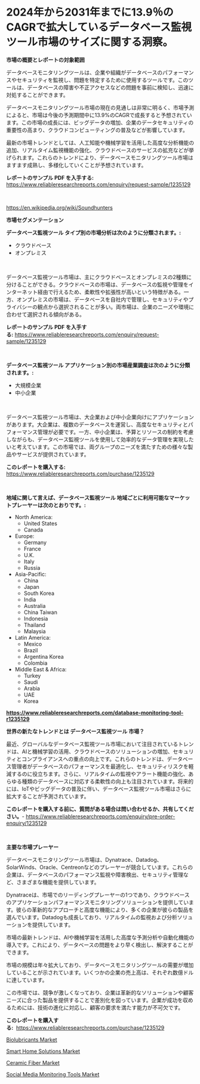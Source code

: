<p><h1>2024年から2031年までに13.9％のCAGRで拡大しているデータベース監視ツール市場のサイズに関する洞察。</h1></p><p><strong>市場の概要とレポートの対象範囲</strong></p>
<p><p>データベースモニタリングツールは、企業や組織がデータベースのパフォーマンスやセキュリティを監視し、問題を特定するために使用するツールです。このツールは、データベースの障害や不正アクセスなどの問題を事前に検知し、迅速に対処することができます。</p><p>データベースモニタリングツール市場の現在の見通しは非常に明るく、市場予測によると、市場は今後の予測期間中に13.9%のCAGRで成長すると予想されています。この市場の成長には、ビッグデータの増加、企業のデータセキュリティの重要性の高まり、クラウドコンピューティングの普及などが影響しています。</p><p>最新の市場トレンドとしては、人工知能や機械学習を活用した高度な分析機能の追加、リアルタイム監視機能の強化、クラウドベースのサービスの拡充などが挙げられます。これらのトレンドにより、データベースモニタリングツール市場はますます成熟し、多様化していくことが予想されています。</p></p>
<p><strong>レポートのサンプル PDF を入手する:</strong> <a href="https://www.reliableresearchreports.com/enquiry/request-sample/1235129">https://www.reliableresearchreports.com/enquiry/request-sample/1235129</a></p>
<p>&nbsp;</p>
<p><a href="https://en.wikipedia.org/wiki/Soundhunters">https://en.wikipedia.org/wiki/Soundhunters</a></p>
<p><strong>市場セグメンテーション</strong></p>
<p><strong>データベース監視ツール タイプ別の市場分析は次のように分類されます。:</strong></p>
<p><ul><li>クラウドベース</li><li>オンプレミス</li></ul></p>
<p>&nbsp;</p>
<p><p>データベース監視ツール市場は、主にクラウドベースとオンプレミスの2種類に分けることができる。クラウドベースの市場は、データベースの監視や管理をインターネット経由で行えるため、柔軟性や拡張性が高いという特徴がある。一方、オンプレミスの市場は、データベースを自社内で管理し、セキュリティやプライバシーの観点から選択されることが多い。両市場は、企業のニーズや環境に合わせて選択される傾向がある。</p></p>
<p><strong>レポートのサンプル PDF を入手する:</strong>&nbsp;<a href="https://www.reliableresearchreports.com/enquiry/request-sample/1235129">https://www.reliableresearchreports.com/enquiry/request-sample/1235129</a></p>
<p>&nbsp;</p>
<p><strong> データベース監視ツール アプリケーション別の市場産業調査は次のように分類されます。:</strong></p>
<p><ul><li>大規模企業</li><li>中小企業</li></ul></p>
<p>&nbsp;</p>
<p><p>データベース監視ツール市場は、大企業および中小企業向けにアプリケーションがあります。大企業は、複数のデータベースを運営し、高度なセキュリティとパフォーマンス管理が必要です。一方、中小企業は、予算とリソースの制約を考慮しながらも、データベース監視ツールを使用して効率的なデータ管理を実現したいと考えています。この市場では、両グループのニーズを満たすための様々な製品やサービスが提供されています。</p></p>
<p><strong>このレポートを購入する:</strong>&nbsp; <a href="https://www.reliableresearchreports.com/purchase/1235129">https://www.reliableresearchreports.com/purchase/1235129</a></p>
<p>&nbsp;</p>
<p><strong>地域に関して言えば、データベース監視ツール 地域ごとに利用可能なマーケットプレーヤーは次のとおりです。:</strong></p>
<p><ul>
    <li>
        North America:
        <ul>
            <li>United States</li>
            <li>Canada</li>
        </ul>
    </li>
    <li>
        Europe:
        <ul>
            <li>Germany</li>
            <li>France</li>
            <li>U.K.</li>
            <li>Italy</li>
            <li>Russia</li>
        </ul>
    </li>
    <li>
        Asia-Pacific:
        <ul>
            <li>China</li>
            <li>Japan</li>
            <li>South Korea</li>
            <li>India</li>
            <li>Australia</li>
            <li>China Taiwan</li>
            <li>Indonesia</li>
            <li>Thailand</li>
            <li>Malaysia</li>
        </ul>
    </li>
    <li>
        Latin America:
        <ul>
            <li>Mexico</li>
            <li>Brazil</li>
            <li>Argentina Korea</li>
            <li>Colombia</li>
        </ul>
    </li>
    <li>
        Middle East & Africa:
        <ul>
            <li>Turkey</li>
            <li>Saudi</li>
            <li>Arabia</li>
            <li>UAE</li>
            <li>Korea</li>
        </ul>
    </li>
    </ul></p>
<p><strong><a href="https://www.reliableresearchreports.com/database-monitoring-tool-r1235129">https://www.reliableresearchreports.com/database-monitoring-tool-r1235129</a></strong>&nbsp;</p>
<p><strong>世界の新たなトレンドとは データベース監視ツール 市場？</strong></p>
<p><p>最近、グローバルなデータベース監視ツール市場において注目されているトレンドは、AIと機械学習の活用、クラウドベースのソリューションの増加、セキュリティとコンプライアンスへの重点の向上です。これらのトレンドは、データベース管理者がデータベースのパフォーマンスを最適化し、セキュリティリスクを軽減するのに役立ちます。さらに、リアルタイムの監視やアラート機能の強化、あらゆる種類のデータベースに対応する柔軟性の向上も注目されています。将来的には、IoTやビッグデータの普及に伴い、データベース監視ツール市場はさらに拡大することが予測されています。</p></p>
<p><strong>このレポートを購入する前に、質問がある場合は問い合わせるか、共有してください。</strong>- <a href="https://www.reliableresearchreports.com/enquiry/pre-order-enquiry/1235129">https://www.reliableresearchreports.com/enquiry/pre-order-enquiry/1235129</a></p>
<p>&nbsp;</p>
<p><strong>主要な市場プレーヤー</strong></p>
<p><p>データベースモニタリングツール市場は、Dynatrace、Datadog、SolarWinds、Oracle、Centreonなどのプレーヤーが競合しています。これらの企業は、データベースのパフォーマンス監視や障害検出、セキュリティ管理など、さまざまな機能を提供しています。</p><p>Dynatraceは、市場でのリーディングプレーヤーの1つであり、クラウドベースのアプリケーションパフォーマンスモニタリングソリューションを提供しています。彼らの革新的なアプローチと高度な機能により、多くの企業が彼らの製品を選んでいます。Datadogも成長しており、リアルタイムの監視および分析ソリューションを提供しています。</p><p>市場の最新トレンドは、AIや機械学習を活用した高度な予測分析や自動化機能の導入です。これにより、データベースの問題をより早く検出し、解決することができます。</p><p>市場の規模は年々拡大しており、データベースモニタリングツールの需要が増加していることが示されています。いくつかの企業の売上高は、それぞれ数億ドルに達しています。</p><p>この市場では、競争が激しくなっており、企業は革新的なソリューションや顧客ニーズに合った製品を提供することで差別化を図っています。企業が成功を収めるためには、技術の進化に対応し、顧客の要求を満たす能力が不可欠です。</p></p>
<p><strong>このレポートを購入する:</strong>&nbsp;&nbsp;<a href="https://www.reliableresearchreports.com/purchase/1235129">https://www.reliableresearchreports.com/purchase/1235129</a></p>
<p><p><a href="https://github.com/abdulKoss1914/Market-Research-Report-List-1/blob/main/biolubricants-market.md">Biolubricants Market</a></p><p><a href="https://issuu.com/reportprime-2/docs/smart-home-solutions-market-size-2030.pptx">Smart Home Solutions Market</a></p><p><a href="https://github.com/KaliWatsica/Market-Research-Report-List-1/blob/main/ceramic-fiber-market.md">Ceramic Fiber Market</a></p><p><a href="https://issuu.com/reportprime-2/docs/social-media-monitoring-tools-market-size-2030.ppt">Social Media Monitoring Tools Market</a></p></p>